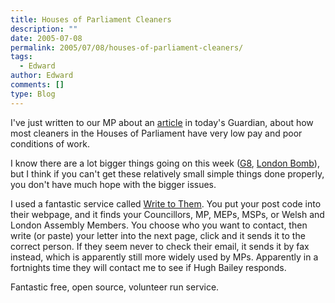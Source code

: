 ```yaml
---
title: Houses of Parliament Cleaners
description: ""
date: 2005-07-08
permalink: 2005/07/08/houses-of-parliament-cleaners/
tags:
  - Edward
author: Edward
comments: []
type: Blog
---
```


I\'ve just written to our MP about an [article][1] in today\'s Guardian,
about how most cleaners in the Houses of Parliament have very low pay
and poor conditions of work.

I know there are a lot bigger things going on this week ([G8][2],
[London Bomb][3]), but I think if you can\'t get these relatively small
simple things done properly, you don\'t have much hope with the bigger
issues.

I used a fantastic service called [Write to Them][4]. You put your post
code into their webpage, and it finds your Councillors, MP, MEPs, MSPs,
or Welsh and London Assembly Members. You choose who you want to
contact, then write (or paste) your letter into the next page, click and
it sends it to the correct person. If they seem never to check their
email, it sends it by fax instead, which is apparently still more widely
used by MPs. Apparently in a fortnights time they will contact me to see
if Hugh Bailey responds.

Fantastic free, open source, volunteer run service.



[1]: https://www.guardian.co.uk/g2/story/0,,1523774,00.html
[2]: https://www.makepovertyhistory.org/
[3]: https://news.bbc.co.uk/1/hi/in_depth/uk/2005/london_explosions/default.stm
[4]: https://www.writetothem.com/
